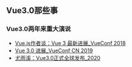## Vue3.0那些事

### Vue3.0两年来重大演说
- [Vue.js作者谈：Vue 3 最新进展_VueConf 2018](./Vue.js作者谈：Vue3最新进展_VueConf_2018.md)
- [Vue 3.0 进展_VueConf CN 2019](./Vue3.0进展_VueConf_CN_2019.md)
- [尤雨溪：Vue3.0正式全球发布_2020](./尤雨溪：Vue3.0正式全球发布_2020.md)